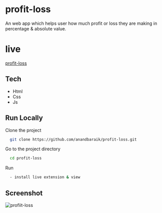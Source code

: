 
# profit-loss
An web app which helps user how much profit or loss they are making in percentage & absolute value.



# live

[profit-loss](https://strock-profit-loss-anand.netlify.app/)


## Tech
- Html
- Css
- Js


## Run Locally

Clone the project

```bash
  git clone https://github.com/anandbaraik/profit-loss.git
```

Go to the project directory

```bash
  cd profit-loss
```

Run
```bash
  - install live extension & view
```
## Screenshot
![profiit-loss](https://user-images.githubusercontent.com/31516195/188323786-510735c2-0db1-40c8-834b-0d1c52eea56a.png)
